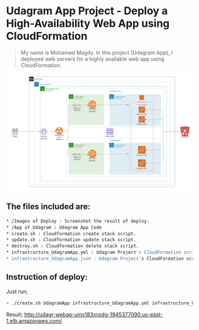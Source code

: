# Udagram App Project - Deploy a High-Availability Web App using CloudFormation 

> My name is Mohamed Magdy.
> In this project (Udagram App), I deployed web servers for a highly available web app using CloudFormation.

![img-1](Images-of-Deploy/lucidchart_infrastructure_diagram.png)

## The files included are:
```sh
* /Images of Deploy : Screenshot the result of deploy.
* /App of Udagram : Udagram App Code
* create.sh : Cloudformation create stack script. 
* update.sh : Cloudformation update stack script.
* destroy.sh : Cloudformation delete stack script.
* infrastructure_UdagramApp.yml : Udagram Project's CloudFormation script.
* infrastructure_UdagramApp.json : Udagram Project's CloudFormation script parameters.
```
## Instruction of deploy:

Just run;
```sh
> ./create.sh UdagramApp infrastructure_UdagramApp.yml infrastructure_UdagramApp.json
```
Result;
http://udagr-webap-uinx183xrpdg-1945377090.us-east-1.elb.amazonaws.com/